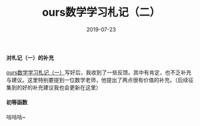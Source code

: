 ﻿---
title: ours数学学习札记（二）
date: 2019-07-23
tags:
---

#### 对札记（一）的补充

[ours数学学习札记（一）](https://ourspolitique.github.io/2019/07/20/mathematiques/)写好后，我收到了一些反馈。其中有肯定，也不乏补充与建议。这里特别要提到一位数学老师，他提出了两点很有价值的补充。（后续征集到的好的补充建议我也会更新在这里）
<!-- more -->

#### 初等函数

咕咕咕~

